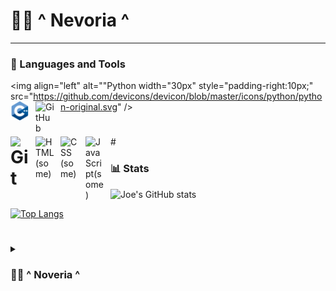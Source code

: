 # 👨‍💻 ^ Nevoria ^
---

### 🧰 Languages and Tools
<img align="left" alt=""Python width="30px" style="padding-right:10px;" src="https://github.com/devicons/devicon/blob/master/icons/python/python-original.svg" />
<img align="left" alt="C++" width="30px" style="padding-right:10px;" src="https://github.com/devicons/devicon/blob/master/icons/cplusplus/cplusplus-original.svg" />
<img align="left" alt="GitHub" width="30px" style="padding-right:10px;" src="https://cdn.jsdelivr.net/gh/devicons/devicon/icons/github/github-original.svg" />

# <img align="left" alt="Git" width="30px" style="padding-right:10px;" src="https://cdn.jsdelivr.net/gh/devicons/devicon/icons/git/git-original.svg" />
<img align="left" alt="HTML (some)" width="30px" style="padding-right:10px;" src="https://cdn.jsdelivr.net/gh/devicons/devicon/icons/html5/html5-plain.svg" />
<img align="left" alt="CSS (some)" width="30px" style="padding-right:10px;" src="https://cdn.jsdelivr.net/gh/devicons/devicon/icons/css3/css3-plain.svg" />
# <img align="left" alt="JavaScript(some)" width="30px" style="padding-right:10px;" src="https://cdn.jsdelivr.net/gh/devicons/devicon/icons/javascript/javascript-plain.svg" />
<br />


### 📊 Stats

![Joe's GitHub stats](https://github-readme-stats.vercel.app/api?username=nevoria&show_icons=true&theme=gruvbox)

 <!--![GitHub Streak](https://streak-stats.demolab.com?user=nevoria&theme=gruvbox&border_radius=4.5) -->
[![Top Langs](https://github-readme-stats.vercel.app/api/top-langs/?username=nevoria&show_icons=true&theme=dark)](https://github.com/anuraghazra/github-readme-stats)
#
<details>
 <summary><h3>👨‍💻 ^ Noveria ^</h3></summary>
